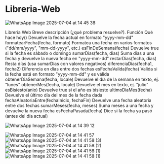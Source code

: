 # Libreria-Web
![WhatsApp Image 2025-07-04 at 14 45 38](https://github.com/user-attachments/assets/62f8ab9d-f205-4108-9e34-f1a54d7b3d3b)

Libreria Web
Breve descripción (¿qué problema resuelve?).
Función	Qué hace
hoy()	Devuelve la fecha actual en formato "yyyy-mm-dd"
formatearFecha(fecha, formato)	Formatea una fecha en varios formatos ("dd/mm/yyyy", "mm-dd-yyyy", etc.)
esFinDeSemana(fecha)	Devuelve true si la fecha es sábado o domingo
sumarDias(fecha, dias)	Suma días a una fecha y devuelve la nueva fecha en "yyyy-mm-dd"
restarDias(fecha, dias)	Resta días (usa sumarDias con valores negativos)
diferenciaDias(fecha1, fecha2)	Diferencia en días entre dos fechas
esFechaValida(fecha)	Valida si la fecha está en formato "yyyy-mm-dd" y es válida
obtenerDiaSemana(fecha, locale)	Devuelve el día de la semana en texto, ej. "lunes"
obtenerMes(fecha, locale)	Devuelve el mes en texto, ej. "julio"
esBisiesto(anio)	Devuelve true si el año es bisiesto
ultimoDiaMes(fecha)	Devuelve el último día del mes de la fecha dada
fechaAleatoriaEntre(fechaInicio, fechaFin)	Devuelve una fecha aleatoria entre dos fechas
sumarMeses(fecha, meses)	Suma meses a una fecha y devuelve la nueva fecha
esFechaPasada(fecha)	Dice si la fecha ya pasó (antes del día actual)

![WhatsApp Image 2025-07-04 at 14 39 12](https://github.com/user-attachments/assets/70898770-2e3b-4e98-9cc9-ef4e6f8bd64d)

![WhatsApp Image 2025-07-04 at 14 41 57](https://github.com/user-attachments/assets/d241e642-e8c6-488c-b228-be6f1c2554b3)
![WhatsApp Image 2025-07-04 at 14 41 58 (3)](https://github.com/user-attachments/assets/1848b069-49df-42ac-8729-e6cbacf99fa5)
![WhatsApp Image 2025-07-04 at 14 41 58 (2)](https://github.com/user-attachments/assets/16e686a6-e339-4872-85db-f34f7c7c82ba)
![WhatsApp Image 2025-07-04 at 14 41 58 (1)](https://github.com/user-attachments/assets/0705f22d-d91c-4ad6-9f1f-002ce5411a16)
![WhatsApp Image 2025-07-04 at 14 41 58 (1)](https://github.com/user-attachments/assets/e5051b6a-1018-486b-bd68-dff85b435c0c)


